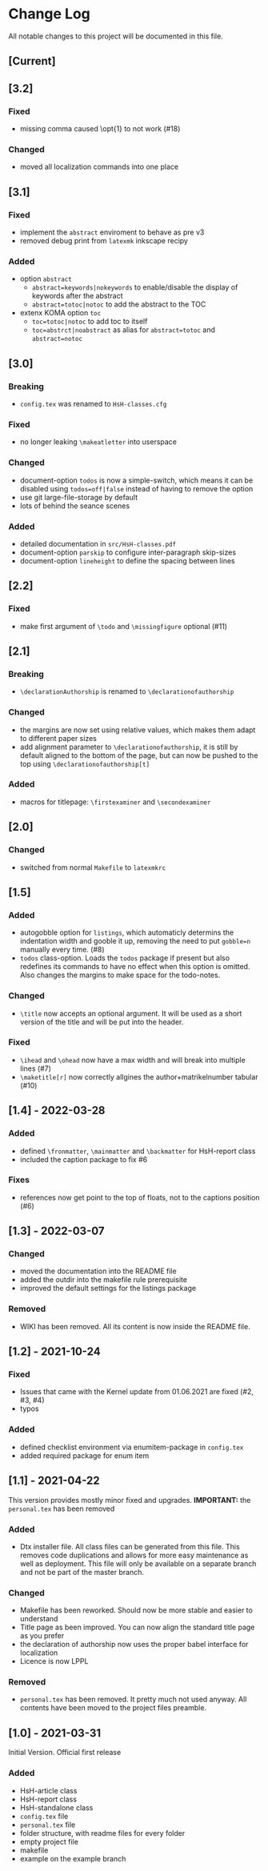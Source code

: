 # Change Log

All notable changes to this project will be documented in this file.

## [Current]

## [3.2]

### Fixed

- missing comma caused \opt{1} to not work (#18)

### Changed

- moved all localization commands into one place

## [3.1]

### Fixed

- implement the `abstract` enviroment to behave as pre v3
- removed debug print from `latexmk` inkscape recipy

### Added

- option `abstract`
  - `abstract=keywords|nokeywords` to enable/disable the display of keywords after the abstract
  - `abstract=totoc|notoc` to add the abstract to the TOC
- extenx KOMA option `toc`
  - `toc=totoc|notoc` to add toc to itself
  - `toc=abstrct|noabstract` as alias for `abstract=totoc` and `abstract=notoc`

## [3.0]

### Breaking

- `config.tex` was renamed to `HsH-classes.cfg`

### Fixed

- no longer leaking `\makeatletter` into userspace

### Changed

- document-option `todos` is now a simple-switch, which means it can be disabled using `todos=off|false` instead of having to remove the option
- use git large-file-storage by default
- lots of behind the seance scenes

### Added

- detailed documentation in `src/HsH-classes.pdf`
- document-option `parskip` to configure inter-paragraph skip-sizes
- document-option `lineheight` to define the spacing between lines

## [2.2]

### Fixed

- make first argument of `\todo` and `\missingfigure` optional (#11)

## [2.1]

### Breaking

- `\declarationAuthorship` is renamed to `\declarationofauthorship`

### Changed

- the margins are now set using relative values, which makes them adapt to different paper sizes
- add alignment parameter to `\declarationofauthorship`, it is still by default aligned to the bottom of the page, but can now be pushed to the top using `\declarationofauthorship[t]`

### Added

- macros for titlepage: `\firstexaminer` and `\secondexaminer`

## [2.0]

### Changed

- switched from normal `Makefile` to `latexmkrc`

## [1.5]

### Added

- autogobble option for `listings`, which automaticly determins the indentation width and gooble it up, removing the need to put `gobble=n` manually
  every time. (#8)
- `todos` class-option. Loads the `todos` package if present but also redefines its commands to have no effect when this option is omitted. Also
  changes the margins to make space for the todo-notes.

### Changed

- `\title` now accepts an optional argument. It will be used as a short version of the title and will be put into the header.

### Fixed

- `\ihead` and `\ohead` now have a max width and will break into multiple lines (#7)
- `\maketitle[r]` now correctly allgines the author+matrikelnumber tabular (#10)


## [1.4] - 2022-03-28

### Added

- defined `\fronmatter`, `\mainmatter` and `\backmatter` for HsH-report class
- included the caption package to fix #6

### Fixes

- references now get point to the top of floats, not to the captions position (#6)


## [1.3] - 2022-03-07

### Changed

- moved the documentation into the README file
- added the outdir into the makefile rule prerequisite
- improved the default settings for the listings package

### Removed

- WIKI has been removed. All its content is now inside the README file.


## [1.2] - 2021-10-24

### Fixed

- Issues that came with the Kernel update from 01.06.2021 are fixed (#2, #3, #4)
- typos

### Added

- defined checklist environment via enumitem-package in `config.tex`
- added required package for enum item


## [1.1] - 2021-04-22

This version provides mostly minor fixed and upgrades.
**IMPORTANT:** the `personal.tex` has been removed

### Added

- Dtx installer file. All class files can be generated from this file. This removes code duplications and allows for more easy maintenance as well as
  deployment. This file will only be available on a separate branch and not be part of the master branch.

### Changed

- Makefile has been reworked. Should now be more stable and easier to understand
- Title page as been improved. You can now align the standard title page as you prefer
- the declaration of authorship now uses the proper babel interface for localization
- Licence is now LPPL

### Removed

- `personal.tex` has been removed. It pretty much not used anyway. All contents have been moved to the project files preamble.


## [1.0] - 2021-03-31

Initial Version. Official first release

### Added

- HsH-article class
- HsH-report class
- HsH-standalone class
- `config.tex` file
- `personal.tex` file
- folder structure, with readme files for every folder
- empty project file
- makefile
- example on the example branch
